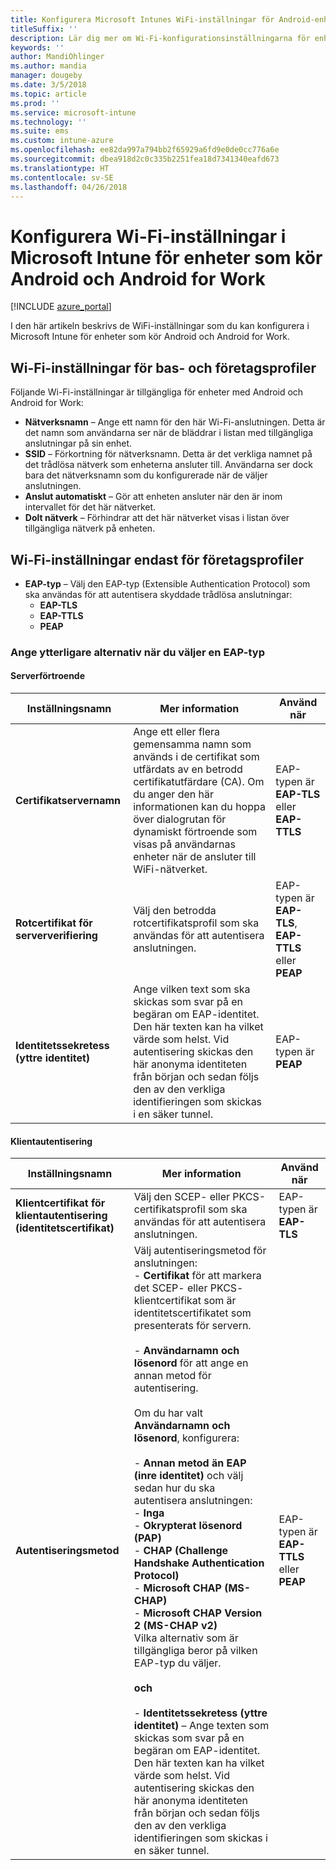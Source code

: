 ```yaml
---
title: Konfigurera Microsoft Intunes WiFi-inställningar för Android-enheter
titleSuffix: ''
description: Lär dig mer om Wi-Fi-konfigurationsinställningarna för enheter med Android och Android for Work.
keywords: ''
author: MandiOhlinger
ms.author: mandia
manager: dougeby
ms.date: 3/5/2018
ms.topic: article
ms.prod: ''
ms.service: microsoft-intune
ms.technology: ''
ms.suite: ems
ms.custom: intune-azure
ms.openlocfilehash: ee82da997a794bb2f65929a6fd9e0de0cc776a6e
ms.sourcegitcommit: dbea918d2c0c335b2251fea18d7341340eafd673
ms.translationtype: HT
ms.contentlocale: sv-SE
ms.lasthandoff: 04/26/2018
---
```

# <a name="configure-wi-fi-settings-in-microsoft-intune-for-devices-running-android-and-android-for-work"></a>Konfigurera Wi-Fi-inställningar i Microsoft Intune för enheter som kör Android och Android for Work  

[!INCLUDE [azure_portal](./includes/azure_portal.md)]

I den här artikeln beskrivs de WiFi-inställningar som du kan konfigurera i Microsoft Intune för enheter som kör Android och Android for Work.

## <a name="wi-fi-settings-for-basic-and-enterprise-profiles"></a>Wi-Fi-inställningar för bas- och företagsprofiler

Följande Wi-Fi-inställningar är tillgängliga för enheter med Android och Android for Work:

- **Nätverksnamn** – Ange ett namn för den här Wi-Fi-anslutningen. Detta är det namn som användarna ser när de bläddrar i listan med tillgängliga anslutningar på sin enhet.
- **SSID** – Förkortning för nätverksnamn. Detta är det verkliga namnet på det trådlösa nätverk som enheterna ansluter till. Användarna ser dock bara det nätverksnamn som du konfigurerade när de väljer anslutningen.
- **Anslut automatiskt** – Gör att enheten ansluter när den är inom intervallet för det här nätverket.
- **Dolt nätverk** – Förhindrar att det här nätverket visas i listan över tillgängliga nätverk på enheten.


## <a name="wi-fi-settings-for-enterprise-profiles-only"></a>Wi-Fi-inställningar endast för företagsprofiler

- **EAP-typ** – Välj den EAP-typ (Extensible Authentication Protocol) som ska användas för att autentisera skyddade trådlösa anslutningar:
    - **EAP-TLS**
    - **EAP-TTLS**
    - **PEAP**

### <a name="further-options-when-you-choose-an-eap-type"></a>Ange ytterligare alternativ när du väljer en EAP-typ

#### <a name="server-trust"></a>Serverförtroende



|Inställningsnamn|Mer information|Använd när|
|-------------|---------------|-----------|
|**Certifikatservernamn**|Ange ett eller flera gemensamma namn som används i de certifikat som utfärdats av en betrodd certifikatutfärdare (CA). Om du anger den här informationen kan du hoppa över dialogrutan för dynamiskt förtroende som visas på användarnas enheter när de ansluter till WiFi-nätverket.|EAP-typen är **EAP-TLS** eller **EAP-TTLS**|
|**Rotcertifikat för serververifiering**|Välj den betrodda rotcertifikatsprofil som ska användas för att autentisera anslutningen. |EAP-typen är **EAP-TLS**, **EAP-TTLS** eller **PEAP**|
|**Identitetssekretess (yttre identitet)**|Ange vilken text som ska skickas som svar på en begäran om EAP-identitet. Den här texten kan ha vilket värde som helst. Vid autentisering skickas den här anonyma identiteten från början och sedan följs den av den verkliga identifieringen som skickas i en säker tunnel.|EAP-typen är **PEAP**|


#### <a name="client-authentication"></a>Klientautentisering


|                                     Inställningsnamn                                     |                                                                                                                                                                                                                                                                                                                                                                                                                                                                                                                                                                       Mer information                                                                                                                                                                                                                                                                                                                                                                                                                                                                                                                                                                       |                            Använd när                            |
|--------------------------------------------------------------------------------------|--------------------------------------------------------------------------------------------------------------------------------------------------------------------------------------------------------------------------------------------------------------------------------------------------------------------------------------------------------------------------------------------------------------------------------------------------------------------------------------------------------------------------------------------------------------------------------------------------------------------------------------------------------------------------------------------------------------------------------------------------------------------------------------------------------------------------------------------------------------------------------------------------------------------------------------------------------------------------------------------------------------------------------------------------------------------------------------------------------------------------------------------------------------|----------------------------------------------------------------|
| <strong>Klientcertifikat för klientautentisering (identitetscertifikat)</strong> |                                                                                                                                                                                                                                                                                                                                                                                                                                                                                                                                       Välj den SCEP- eller PKCS-certifikatsprofil som ska användas för att autentisera anslutningen.                                                                                                                                                                                                                                                                                                                                                                                                                                                                                                                                       |              EAP-typen är <strong>EAP-TLS</strong>              |
|                        <strong>Autentiseringsmetod</strong>                        | Välj autentiseringsmetod för anslutningen:<br>- <strong>Certifikat</strong> för att markera det SCEP- eller PKCS- klientcertifikat som är identitetscertifikatet som presenterats för servern.<br><br>- <strong>Användarnamn och lösenord</strong> för att ange en annan metod för autentisering. <br><br>Om du har valt <strong>Användarnamn och lösenord</strong>, konfigurera:<br><br>-  <strong>Annan metod än EAP (inre identitet)</strong> och välj sedan hur du ska autentisera anslutningen:<br>- <strong>Inga</strong><br>- <strong>Okrypterat lösenord (PAP)</strong><br>- <strong>CHAP (Challenge Handshake Authentication Protocol)</strong><br>- <strong>Microsoft CHAP (MS-CHAP)</strong><br>- <strong>Microsoft CHAP Version 2 (MS-CHAP v2)</strong><br>Vilka alternativ som är tillgängliga beror på vilken EAP-typ du väljer.<br><br><strong>och</strong><br><br>- <strong>Identitetssekretess (yttre identitet)</strong> – Ange texten som skickas som svar på en begäran om EAP-identitet. Den här texten kan ha vilket värde som helst. Vid autentisering skickas den här anonyma identiteten från början och sedan följs den av den verkliga identifieringen som skickas i en säker tunnel. | EAP-typen är <strong>EAP-TTLS</strong> eller <strong>PEAP</strong> |


